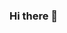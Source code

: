 
### Hi there 👋


<!-- ![visitors](https://page-views.glitch.me/badge?page_id=wster11.visitor-badge) -->





<!-- <img align="right" src="https://github-readme-stats.vercel.app/api?username=Wster11&show_icons=true&icon_color=2f80ed&text_color=718096&bg_color=ffffff&hide_title=true" /> -->



<!--
**Wster11/Wster11** is a ✨ _special_ ✨ repository because its `README.md` (this file) appears on your GitHub profile.

Here are some ideas to get you started:

- 🔭 I’m currently working on ...
- 🌱 I’m currently learning ...
- 👯 I’m looking to collaborate on ...
- 🤔 I’m looking for help with ...
- 💬 Ask me about ...
- 📫 How to reach me: ...
- 😄 Pronouns: ...
- ⚡ Fun fact: ...
-->
